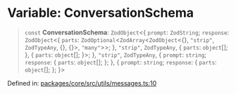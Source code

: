 # Variable: ConversationSchema

> `const` **ConversationSchema**: `ZodObject`\<\{ `prompt`: `ZodString`; `response`: `ZodObject`\<\{ `parts`: `ZodOptional`\<`ZodArray`\<`ZodObject`\<\{\}, `"strip"`, `ZodTypeAny`, \{\}, \{\}\>, `"many"`\>\>; \}, `"strip"`, `ZodTypeAny`, \{ `parts`: `object`[]; \}, \{ `parts`: `object`[]; \}\>; \}, `"strip"`, `ZodTypeAny`, \{ `prompt`: `string`; `response`: \{ `parts`: `object`[]; \}; \}, \{ `prompt`: `string`; `response`: \{ `parts`: `object`[]; \}; \}\>

Defined in: [packages/core/src/utils/messages.ts:10](https://github.com/GeoDaCenter/openassistant/blob/2c7e2a603db0fcbd6603996e5ea15006191c5f7f/packages/core/src/utils/messages.ts#L10)
